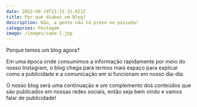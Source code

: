 ```yaml
---
date: 2022-09-19T23:15:32.021Z
title: Por que diabos um Blog?
description: Não, a gente não tá preso no passado!
categories: Postagem
image: /images/capa-1.jpg
---
```

Porque temos um blog agora? 

Em uma época onde consumimos a informação rapidamente por meio do nosso Instagram, o blog chega para termos mais espaço para explicar como a publicidade e a comunicação em si funcionam em nosso dia-dia. 

O nosso blog será uma continuação e um complemento dos conteúdos que são publicados em nossas redes sociais, então seja bem vindo e vamos falar de publicidade!